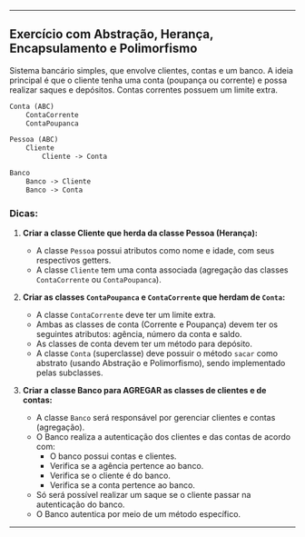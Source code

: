 
---
## Exercício com Abstração, Herança, Encapsulamento e Polimorfismo
Sistema bancário simples, que envolve clientes, contas e um banco. A ideia principal é que o cliente tenha uma conta (poupança ou corrente) e possa realizar saques e depósitos. Contas correntes possuem um limite extra.

`````` md
Conta (ABC)
    ContaCorrente
    ContaPoupanca

Pessoa (ABC)
    Cliente
        Cliente -> Conta

Banco
    Banco -> Cliente
    Banco -> Conta
``````

### Dicas:

1. **Criar a classe Cliente que herda da classe Pessoa (Herança):**
    - A classe `Pessoa` possui atributos como nome e idade, com seus respectivos getters.
    - A classe `Cliente` tem uma conta associada (agregação das classes `ContaCorrente` ou `ContaPoupanca`).

2. **Criar as classes `ContaPoupanca` e `ContaCorrente` que herdam de `Conta`:**
    - A classe `ContaCorrente` deve ter um limite extra.
    - Ambas as classes de conta (Corrente e Poupança) devem ter os seguintes atributos: agência, número da conta e saldo.
    - As classes de conta devem ter um método para depósito.
    - A classe `Conta` (superclasse) deve possuir o método `sacar` como abstrato (usando Abstração e Polimorfismo), sendo implementado pelas subclasses.

3. **Criar a classe Banco para AGREGAR as classes de clientes e de contas:**
    - A classe `Banco` será responsável por gerenciar clientes e contas (agregação).
    - O Banco realiza a autenticação dos clientes e das contas de acordo com:
      - O banco possui contas e clientes.
      - Verifica se a agência pertence ao banco.
      - Verifica se o cliente é do banco.
      - Verifica se a conta pertence ao banco.
    - Só será possível realizar um saque se o cliente passar na autenticação do banco.
    - O Banco autentica por meio de um método específico.

---

